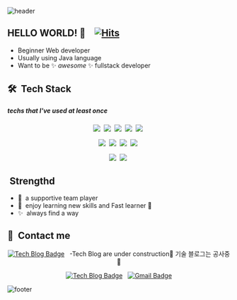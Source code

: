 ![header](https://capsule-render.vercel.app/api?type=waving&color=gradient&height=230&section=header&text=Yoonjin%20Lee&fontSize=65)
 
 
## HELLO WORLD! 🥳 &nbsp;&nbsp; [![Hits](https://hits.seeyoufarm.com/api/count/incr/badge.svg?url=https%3A%2F%2Fgithub.com%2Fyoongs108&count_bg=%23235C88&title_bg=%2399C9C5&icon=&icon_color=%23E7E7E7&title=hits&edge_flat=false)](https://hits.seeyoufarm.com)
* Beginner Web developer
* Usually using Java language
* Want to be ✨&nbsp;_awesome_&nbsp;✨ fullstack developer
 
## 🛠 &nbsp;Tech Stack
##### techs that I've used at least once

<div align=center>
 
<img src="https://img.shields.io/badge/Java-007396?style=flat-square&logo=Java&logoColor=white"/>&nbsp;
<img src="https://img.shields.io/badge/Javascript-F7DF1E?style=flat-square&logo=Javascript&logoColor=white"/>&nbsp;
<img src="https://img.shields.io/badge/Spring-6DB33F?style=flat-square&logo=Spring&logoColor=white"/>&nbsp;
<img src="https://img.shields.io/badge/Python-3766AB?style=flat-square&logo=Python&logoColor=white"/>&nbsp;
<img src="https://img.shields.io/badge/PyCharm-000000?style=flat-square&logo=PyCharm&logoColor=white"/>&nbsp;

<img src="https://img.shields.io/badge/HTML5-E34F26?style=flat-square&logo=HTML5&logoColor=white"/>&nbsp;
<img src="https://img.shields.io/badge/Css-1572B6?style=flat-square&logo=Css&logoColor=white"/>&nbsp;
<img src="https://img.shields.io/badge/VisualStudioCode-007ACC?style=flat-square&logo=VisualStudioCode&logoColor=white"/>&nbsp;
<img src="https://img.shields.io/badge/JSP-007396?style=flat-square&logo=JSP&logoColor=white"/>&nbsp;

<img src="https://img.shields.io/badge/Oracle-F80000?style=flat-square&logo=Oracle&logoColor=white"/>&nbsp;
<img src="https://img.shields.io/badge/MongoDB-47A248?style=flat-square&logo=MongoDB&logoColor=white"/>&nbsp;

</div>

## &nbsp;Strengthd
* 🤝 &nbsp;a supportive team player
* 📝 &nbsp;enjoy learning new skills and Fast learner 🚀
* ✨ &nbsp;always find a way

## 👋 &nbsp;Contact me

<div align=center>
 
[![Tech Blog Badge](http://img.shields.io/badge/-Tech%20blog-black?style=flat-square&logo=github&link=https://yoongs108.github.io/)](https://yoongs108.github.io/) &nbsp; -Tech Blog are under construction🔨 기술 블로그는 공사중 🔨 

[![Tech Blog Badge](http://img.shields.io/badge/Notion-0000000?style=flat-square&logo=Notion&l&logoColor=white&link=#/)](https://#/) &nbsp;
[![Gmail Badge](https://img.shields.io/badge/Gmail-d14836?style=flat-square&logo=Gmail&logoColor=white&link=mailto:yoongs108@gmail.com)](mailto:yoongs108@gmail.com)

</div>


![footer](https://capsule-render.vercel.app/api?type=waving&color=gradient&height=150&section=footer)
